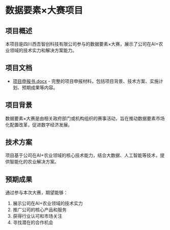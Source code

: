 # 数据要素×大赛项目

## 项目概述

本项目是四川西吾智创科技有限公司参与的数据要素×大赛，展示了公司在AI+农业领域的技术实力和解决方案能力。

## 项目文档

- [项目申报书.docx](项目申报书-BpgvVphn.docx) - 完整的项目申报材料，包括项目背景、技术方案、实施计划、预期成果等内容。

## 项目背景

数据要素×大赛是由相关政府部门或机构组织的赛事活动，旨在推动数据要素市场化配置改革，促进数字经济发展。

## 技术方案

项目基于公司在AI+农业领域的核心技术能力，结合大数据、人工智能等技术，提供智能化的农业解决方案。

## 预期成果

通过参与本次大赛，期望能够：
1. 展示公司在AI+农业领域的技术实力
2. 推广公司的核心产品和服务
3. 获得行业认可和市场关注
4. 寻找潜在的合作机会